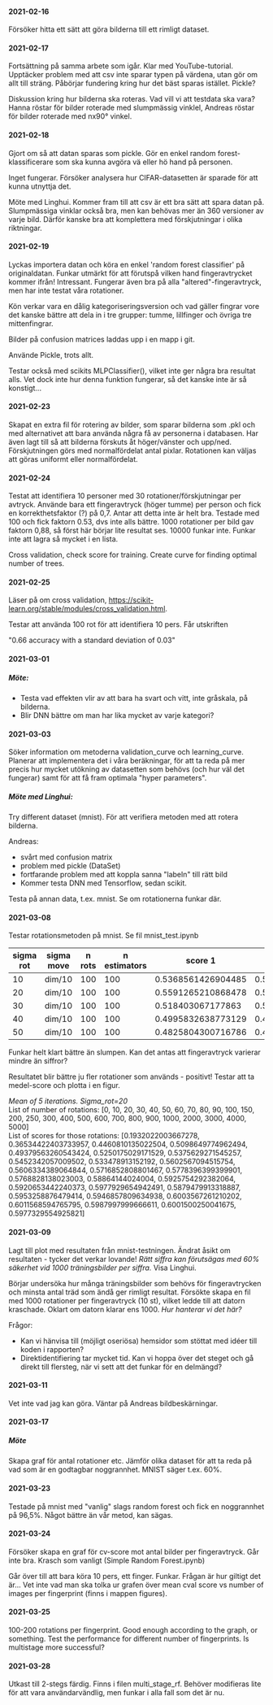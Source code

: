 #### 2021-02-16
Försöker hitta ett sätt att göra bilderna till ett rimligt dataset.

#### 2021-02-17
Fortsättning på samma arbete som igår. Klar med YouTube-tutorial. Upptäcker problem med att csv inte sparar typen på värdena, utan gör om allt till sträng. Påbörjar fundering kring hur det bäst sparas istället. Pickle?

Diskussion kring hur bilderna ska roteras. Vad vill vi att testdata ska vara? Hanna röstar för bilder roterade med slumpmässig vinklel, Andreas röstar för bilder roterade med nx90&deg; vinkel.

#### 2021-02-18
Gjort om så att datan sparas som pickle.
Gör en enkel random forest-klassificerare som ska kunna avgöra vä eller hö hand på personen.

Inget fungerar. Försöker analysera hur CIFAR-datasetten är sparade för att kunna utnyttja det.

Möte med Linghui. Kommer fram till att csv är ett bra sätt att spara datan på. Slumpmässiga vinklar också bra, men kan behövas mer än 360 versioner av varje bild. Därför kanske bra att komplettera med förskjutningar i olika riktningar.

#### 2021-02-19
Lyckas importera datan och köra en enkel 'random forest classifier' på originaldatan. Funkar utmärkt för att förutspå vilken hand fingeravtrycket kommer ifrån! Intressant. Fungerar även bra på alla "altered"-fingeravtryck, men har inte testat våra rotationer.

Kön verkar vara en dålig kategoriseringsversion och vad gäller fingrar vore det kanske bättre att dela in i tre grupper: tumme, lillfinger och övriga tre mittenfingrar.

Bilder på confusion matrices laddas upp i en mapp i git.

Använde Pickle, trots allt.

Testar också med scikits MLPClassifier(), vilket inte ger några bra resultat alls. Vet dock inte hur denna funktion fungerar, så det kanske inte är så konstigt...

#### 2021-02-23
Skapat en extra fil för rotering av bilder, som sparar bilderna som .pkl och med alternativet att bara använda några få av personerna i databasen. Har även lagt till så att bilderna förskuts åt höger/vänster och upp/ned. Förskjutningen görs med normalfördelat antal pixlar. Rotationen kan väljas att göras uniformt eller normalfördelat.

#### 2021-02-24
Testat att identifiera 10 personer med 30 rotationer/förskjutningar per avtryck. Använde bara ett fingeravtryck (höger tumme) per person och fick en korrekthetsfaktor (?) på 0,7. Antar att detta inte är helt bra. Testade med 100 och fick faktorn 0.53, dvs inte alls bättre. 1000 rotationer per bild gav faktorn 0,88, så först här börjar lite resultat ses. 10000 funkar inte. Funkar inte att lagra så mycket i en lista.

Cross validation, check score for training.
Create curve for finding optimal number of trees.

#### 2021-02-25
Läser på om cross validation, https://scikit-learn.org/stable/modules/cross_validation.html.

Testar att använda 100 rot för att identifiera 10 pers. Får utskriften

"0.66 accuracy with a standard deviation of 0.03"

#### 2021-03-01
##### Möte:
<ul>
  <li>Testa vad effekten vlir av att bara ha svart och vitt, inte gråskala, på bilderna. </li>
  <li>Blir DNN bättre om man har lika mycket av varje kategori?</li>
</ul>

#### 2021-03-03
Söker information om metoderna validation_curve och learning_curve. Planerar att implementera det i våra beräkningar, för att ta reda på mer precis hur mycket utökning av datasetten som behövs (och hur väl det fungerar) samt för att få fram optimala "hyper parameters".

##### Möte med Linghui:
Try different dataset (mnist). För att verifiera metoden med att rotera bilderna.

Andreas:
<ul>
  <li> svårt med confusion matrix</li>
  <li> problem med pickle (DataSet)</li>
  <li> fortfarande problem med att koppla sanna "labeln" till rätt bild </li>
  <li> Kommer testa DNN med Tensorflow, sedan scikit. </li>
</ul>

Testa på annan data, t.ex. mnist. Se om rotationerna funkar där.

#### 2021-03-08
Testar rotationsmetoden på mnist. Se fil mnist_test.ipynb

sigma rot | sigma move | n rots | n estimators| score 1 | score 2 | score 3 | score 4 | score 5 |
--- | --- | --- | --- | --- | --- | --- | --- | --- |
10 | dim/10 | 100 | 100 | 0.5368561426904485 | 0.5785797632938823 | 0.5736622770461743 | 0.5455909318219704 | 0.5465410901816969 |
20 | dim/10 | 100 | 100 | 0.5591265210868478 | 0.5716452742123688 | 0.540006667777963 | 0.5508918153025504 | 0.56209368228038 |
30 | dim/10 | 100 | 100 | 0.518403067177863 | 0.540006667777963 | 0.5348224704117353 | 0.4895315885980997 | 0.5327054509084848 |
40 | dim/10 | 100 | 100 | 0.4995832638773129 | 0.4977496249374896 | 0.5354392398733122 | 0.5176862810468411 | 0.5226871145190866 |
50 | dim/10 | 100 | 100 | 0.4825804300716786 | 0.4944990831805301 | 0.4912652108684781 | 0.4489414902483747 | 0.46512752125354223 |

Funkar helt klart bättre än slumpen. Kan det antas att fingeravtryck varierar mindre än siffror?

Resultatet blir bättre ju fler rotationer som används - positivt! Testar att ta medel-score och plotta i en figur.

<i>Mean of 5 iterations. Sigma_rot=20</i><br>
List of number of rotations:
[0, 10, 20, 30, 40, 50, 60, 70, 80, 90, 100, 150, 200, 250, 300, 400, 500, 600, 700, 800, 900, 1000, 2000, 3000, 4000, 5000]<br>
List of scores for those rotations:
[0.1932022003667278, 0.36534422403733957, 0.4460810135022504, 0.5098649774962494, 0.49379563260543424, 0.5250175029171529, 0.5375629271545257, 0.5452342057009502, 0.533478913152192, 0.5602567094515754, 0.5606334389064844, 0.5716852808801467, 0.5778396399399901, 0.5768828138023003, 0.58864144024004, 0.5925754292382064, 0.5920653442240373, 0.5977929654942491, 0.5879479913318887, 0.5953258876479414, 0.5946857809634938, 0.6003567261210202, 0.6011568594765795, 0.5987997999666611, 0.6001500250041675, 0.5977329554925821]

#### 2021-03-09
Lagt till plot med resultaten från mnist-testningen. Ändrat åsikt om resultaten - tycker det verkar lovande! <i>Rätt siffra kan förutsägas med 60% säkerhet vid 1000 träningsbilder per siffra.</i> Visa Linghui.

Börjar undersöka hur många träningsbilder som behövs för fingeravtrycken och minsta antal träd som ändå ger rimligt resultat. Försökte skapa en fil med 1000 rotationer per fingeravtryck (10 st), vilket ledde till att datorn kraschade. Oklart om datorn klarar ens 1000. <i>Hur hanterar vi det här?</i>

Frågor:
<ul>
  <li>Kan vi hänvisa till (möjligt oseriösa) hemsidor som stöttat med idéer till koden i rapporten?</li>
  <li>Direktidentifiering tar mycket tid. Kan vi hoppa över det steget och gå direkt till flersteg, när vi sett att det funkar för en delmängd?</li>
</ul>

#### 2021-03-11
Vet inte vad jag kan göra. Väntar på Andreas bildbeskärningar.

#### 2021-03-17
##### Möte
Skapa graf för antal rotationer etc.
Jämför olika dataset för att ta reda på vad som är en godtagbar noggrannhet. MNIST säger t.ex. 60%.

#### 2021-03-23
Testade på mnist med "vanlig" slags random forest och fick en noggrannhet på 96,5%. Något bättre än vår metod, kan sägas.

#### 2021-03-24
Försöker skapa en graf för cv-score mot antal bilder per fingeravtryck. Går inte bra. Krasch som vanligt (Simple Random Forest.ipynb)

Går över till att bara köra 10 pers, ett finger. Funkar. Frågan är hur giltigt det är... Vet inte vad man ska tolka ur grafen över mean cval score vs number of images per fingerprint (finns i mappen figures).

#### 2021-03-25
100-200 rotations per fingerprint. Good enough according to the graph, or something. Test the performance for different number of fingerprints. Is multistage more successful?

#### 2021-03-28
Utkast till 2-stegs färdig. Finns i filen multi_stage_rf. Behöver modifieras lite för att vara användarvändlig, men funkar i alla fall som det är nu.
